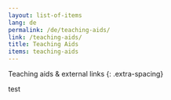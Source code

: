 ```yaml
---
layout: list-of-items
lang: de
permalink: /de/teaching-aids/
link: /teaching-aids/
title: Teaching Aids
items: teaching-aids
---
```


Teaching aids  & external links
{: .extra-spacing}
<!-- more -->

test
